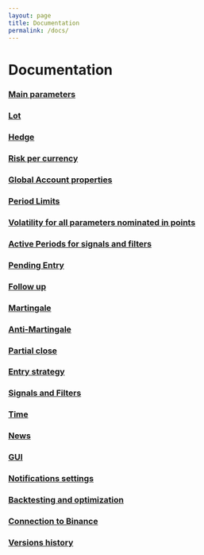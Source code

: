 ```yaml
---
layout: page
title: Documentation
permalink: /docs/
---
```


# Documentation

### [Main parameters](/docs/main-parameters)

### [Lot](/docs/lot)

### [Hedge](/docs/hedge)

### [Risk per currency](/docs/risk-per-currency)

### [Global Account properties](/docs/global-account-properties)

### [Period Limits](/docs/period-limits)

### [Volatility for all parameters nominated in points](/docs/volatility)

### [Active Periods for signals and filters](/docs/active-periods)

### [Pending Entry](/docs/pending-entry)

### [Follow up](/docs/follow-up)

### [Martingale](/docs/martingale)

### [Anti-Martingale](/docs/anti-martingale)

### [Partial close](/docs/partial-close)

### [Entry strategy](/docs/entry-strategy)

### [Signals and Filters](/docs/signals-and-filters)

### [Time](/docs/time)

### [News](/docs/news)

### [GUI](/docs/GUI)

### [Notifications settings](/docs/notifications-settings)

### [Backtesting and optimization](/docs/backtesting-and-optimization)

### [Connection to Binance](/docs/binance)

### [Versions history](/docs/versions-history)

[//]: # (<div class="section-index">)

[//]: # (    <hr class="panel-line">)

[//]: # (    {% for post in site.docs  %}        )

[//]: # (    <div class="entry">)

[//]: # (    <h5><a href="{{ post.url | prepend: site.baseurl }}">{{ post.title }}</a></h5>)

[//]: # (    <p>{{ post.description }}</p>)

[//]: # (    </div>{% endfor %})

[//]: # (</div>)
